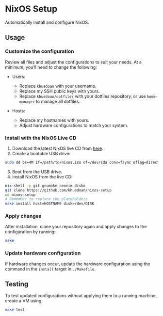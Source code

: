 # NixOS Setup

Automatically install and configure NixOS.

## Usage

### Customize the configuration

Review all files and adjust the configurations to suit your needs. At a
minimum, you’ll need to change the following:

- Users:
    - Replace `khuedoan` with your username.
    - Replace my SSH public keys with yours.
    - Replace `khuedoan/dotfiles` with your dotfiles repository, or use `home-manager` to manage all dotfiles.
  
- Hosts:
    - Replace my hostnames with yours.
    - Adjust hardware configurations to match your system.

### Install with the NixOS Live CD

1. Download the latest NixOS live CD from [here](https://nixos.org/download).
2. Create a bootable USB drive:

```sh
sudo dd bs=4M if=/path/to/nixos.iso of=/dev/sda conv=fsync oflag=direct status=progress
```

3. Boot from the USB drive.
4. Install NixOS from the live CD:

```sh
nix-shell -p git gnumake neovim disko
git clone https://github.com/khuedoan/nixos-setup
cd nixos-setup
# Remember to replace the placeholders
make install host=HOSTNAME disk=/dev/DISK
```

### Apply changes

After installation, clone your repository again and apply changes to the
configuration by running:

```sh
make
```

### Update hardware configuration

If hardware changes occur, update the hardware configuration using the command
in the `install` target in `./Makefile`.

## Testing

To test updated configurations without applying them to a running machine, create a VM using:

```sh
make test
```
